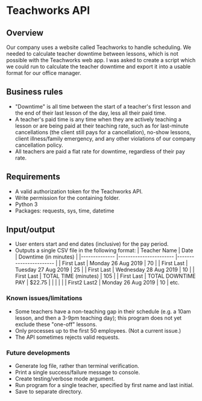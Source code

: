# Teachworks API

## Overview
Our company uses a website called Teachworks to handle scheduling.  We needed to calculate teacher downtime between lessons, which is not possible with the Teachworks web app.  I was asked to create a script which we could run to calculate the teacher downtime and export it into a usable format for our office manager.

## Business rules
- "Downtime" is all time between the start of a teacher's first lesson and the end of their last lesson of the day, less all their paid time.
- A teacher's paid time is any time when they are actively teaching a lesson or are being paid at their teaching rate, such as for last-minute cancellations (the client still pays for a cancellation), no-show lessons, client illness/family emergency, and any other violations of our company cancellation policy.
- All teachers are paid a flat rate for downtime, regardless of their pay rate.

## Requirements
- A valid authorization token for the Teachworks API.
- Write permission for the containing folder.
- Python 3
- Packages: requests, sys, time, datetime

## Input/output
- User enters start and end dates (inclusive) for the pay period.
- Outputs a single CSV file in the following format:
| Teacher Name 	| Date                  	| Downtime (in minutes) 	|
|--------------	|-----------------------	|-----------------------	|
| First Last   	| Monday 26 Aug 2019    	| 70                    	|
| First Last   	| Tuesday 27 Aug 2019   	| 25                    	|
| First Last   	| Wednesday 28 Aug 2019 	| 10                    	|
| First Last   	| TOTAL TIME (minutes)	 	| 105                    	|
| First Last   	| TOTAL DOWNTIME PAY	 	| $22.75	                |
| 			   	| 						 	| 			                |
| First2 Last2 	| Monday 26 Aug 2019    	| 10		                |
etc.


### Known issues/limitations
- Some teachers have a non-teaching gap in their schedule (e.g. a 10am lesson, and then a 3-9pm teaching day); this program does not yet exclude these "one-off" lessons.
- Only processes up to the first 50 employees.  (Not a current issue.)
- The API sometimes rejects valid requests.

### Future developments
- Generate log file, rather than terminal verification.
- Print a single success/failure message to console.
- Create testing/verbose mode argument.
- Run program for a single teacher, specified by first name and last initial.
- Save to separate directory.
